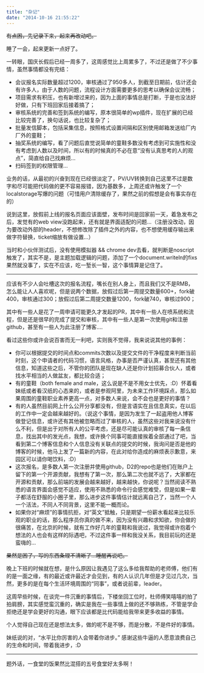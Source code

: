 ```yaml
---
title: "杂记"
date: "2014-10-16 21:55:22"
---
```



<del>有点困，先记录下来，起来再改动吧。</del>

睡了一会，起来更新一点好了。

一转眼，国庆长假后已经一周多了，这周感觉比上周累多了，不过还是做了不少事情，虽然事情都没有完结：

*   会议报名实际数量超过1200，审核通过了950多人，到截至日期前，估计还会有许多人，由于人数的问题，流程设计方面需要更多的思考以确保会议流畅；
*   项目需求有积压，也有新增过来的，因为上面的事情总是打断，于是也没法好好做，只有下班回家后接着搞了；
*   审核系统的完善和签到系统的编写，原本很简单的wp插件，现在扩展的已经比较完善了，换句话说，也比较复杂了；
*   批量发信脚本，包括采集信息，按照格式设置间隔和区别使用邮箱发送给厂内厂外的童鞋；
*   抽奖系统的编写，看了问题后直觉说简单的童鞋多数没有考虑到可实施性和没有考虑到人数以及时间，所以有的时候真的不必在意“没有认真思考的人的观点”，简直给自己找麻烦...
*   扫码签到的权限管理...

业务的话，从最初的兴奋到现在已经很淡定了，PV/UV转换到自己这里不过是数字和尽可能把代码做的更不容易报错，因为基数多，上周还或许触发了一个localstorage写爆的问题（可惜用户清除缓存了，果然之前的假想是会有事实存在的）

说到这里，放假前上线的报名页面应该面壁，发布时间是回家前一天，着急发布之后，发觉有的web view没跑起来，还有就是界面适配的问题...（注册没改动，因为要改动外部的header，不想修改除了插件之外的内容，也不想使用缓存输出来做字符替换，ticket缩放有做设置...）

当时和小伙伴测试后，没有使用模拟器 && chrome dev去看，就判断是noscript触发了，其实不是，是主题加载逻辑的问题，添加了一个document.writeln的fixs果然就没事了，实在不应该，吃一堑长一智，这个事情算是记住了。

***

应该有不少人会吐槽这次的报名流程，嘴长在别人身上，而且我们又不是RMB，怎么能让人人喜欢呢，但是说两个数据，放假过后第一周提交数量600+，fork破400，审核通过300；放假过后第二周提交数量1200，fork破740，审核过900；

其中有一些人是花了一周申请可能更久才发起的PR，其中有一些人在喷系统和流程，但是还是很早的完成了提交和审核，其中有一些人是第一次使用git和注册github，甚至有一些人为此注册了博客....

看过这些你或许会说百害而无一利吧，实则我不觉得，我来说说其他的事例：

*   你可以根据提交的时间点和commits次数以及提交文件的干净程度来判断当前时刻，这个申请者的代码习惯，语言风格，办事是否严谨认真，甚至还有其他信息，知道这些之后，不管你的团队是现在缺人还是你计划招募合伙人，或者找水平相当的人做盆友，都比较合适；
*   有的童鞋（both female and male，这么说是不是不用女士优先，:D）怀着看妹纸或者看汉纸的心态来的，或者是参观阿里，为未来工作环境踩点，那么如果周围的童鞋职业素养更高一点，对多数人来说，会不会也是更好的事情？
*   有的人虽然目前网上什么公开分享都没有，但是言语实在且信息真实，在以后的工作中一定会越来越好的。（说这个事情，是因为发生了一起盗用他人博客做登记信息，或许还有其他被忽略而过了审核的人，虽然这些对我来说没有什么不利，但是出于对所有人的公平考虑，还是尽可能认真的审核了每一条信息，找出其中的发光点，我想，或许换个同事可能直接挨着全部通过了吧，当看到第二个博客信息和个人信息没有关联点的提交的时候，我询问是否是他的博客的时候，他马上发了一篇新的内容，在此对给你造成的麻烦表示歉意，来园区可以请你喝饮料，:D）
*   这次报名，是多数人第一次注册并使用github，D2的repo也是他们在账户上留下的第一个开源贡献，我想有了第一次，那么第二次也就不远了，大家都在开源和贡献，那么前端的发展会越来越好，越来越快，你说呢？当然阅读不熟悉的语言界面会感觉不适应，使用不熟悉的命令行会感觉难受，但是如果一辈子都活在舒服的小圈子里，那么进步这件事情估计就远离自己了，当然一个人一个活法，不同人不同背景，这里不能一概而论。
*   如果你对“麻烦”的事情抗拒，对“英文”抵触，只是期望一份薪水看起来比较乐观的职业的话，那么程序员你真的做不来，因为没有兴趣和求知欲，你会做的很痛苦，在北京的时候，就有工作好几年的童鞋和我说过，我觉得或许抱着个想法的人也会有这样的际遇吧，不过这件事一样和我没关系，我目前玩的还是蛮嗨的...

<del>果然是困了，写的东西条理不清晰了...睡醒再说吧。</del>

晚上下班的时候就在想，是什么原因让我遇见了这么多给我帮助的老师傅，他们有的是一面之缘，有的最近或许最近才会见到，有的人认识几年但是才见过几次，当然，更多的是在每个生活环境周围的“同事”，或者说前辈，leader。

这周早些时候，在谈完一件沉重的事情后，下楼坐回工位时，杜师傅笑嘻嘻的拍了拍肩膀，其实感觉蛮沉重的，确实是我在一些事情上做的还不够熟练，不管是学会拒绝还是学会更好的沟通，眼下应该都是比代码能给我带来更多收益的事情。

个人觉得自己现在还是想法太多，做的呢不是不够，而是分散，不是件好的事情。

妹纸说的对，“水平比你厉害的人会带着你进步。” 感谢这些牛逼的人愿意浪费自己的生命和时间，带着我进步，:D

-----

题外话，一食堂的饭果然比混搭的五号食堂好太多啊！

